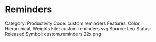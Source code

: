 # Reminders

Category: Productivity
Code: custom.reminders
Features: Color, Hierarchical, Weights
File: custom.reminders.svg
Source: Leo
Status: Released
Symbol: custom.reminders.22x.png